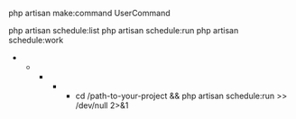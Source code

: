 <!-- Tạo command -->
php artisan make:command UserCommand

<!-- Chạy schedule -->
php artisan schedule:list
php artisan schedule:run
php artisan schedule:work

* * * * * cd /path-to-your-project && php artisan schedule:run >> /dev/null 2>&1

